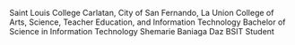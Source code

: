 Saint Louis College
Carlatan, City of San Fernando, La Union
College of Arts, Science, Teacher Education, and Information Technology
Bachelor of Science in Information Technology
Shemarie Baniaga Daz
BSIT Student
